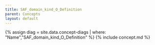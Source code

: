 ```yaml
---
title: SAF_domain_kind_O_Definition
parent: Concepts
layout: default
---
```

{% assign diag = site.data.concept-diags | where: "Name","SAF_domain_kind_O_Definition" %}
{% include concept.md %}
